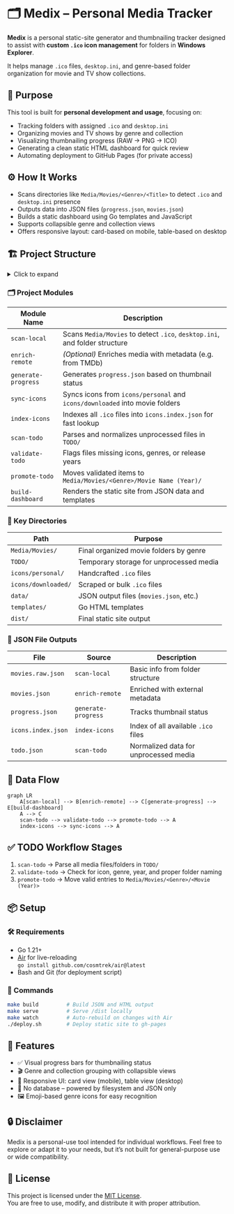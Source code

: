 # 🗂️ Medix – Personal Media Tracker

**Medix** is a personal static-site generator and thumbnailing tracker designed to assist with **custom `.ico` icon management** for folders in **Windows Explorer**.

It helps manage `.ico` files, `desktop.ini`, and genre-based folder organization for movie and TV show collections.

## 🎯 Purpose
This tool is built for **personal development and usage**, focusing on:

- Tracking folders with assigned `.ico` and `desktop.ini`
- Organizing movies and TV shows by genre and collection
- Visualizing thumbnailing progress (RAW → PNG → ICO)
- Generating a clean static HTML dashboard for quick review
- Automating deployment to GitHub Pages (for private access)

## ⚙️ How It Works
- Scans directories like `Media/Movies/<Genre>/<Title>` to detect `.ico` and `desktop.ini` presence
- Outputs data into JSON files (`progress.json`, `movies.json`)
- Builds a static dashboard using Go templates and JavaScript
- Supports collapsible genre and collection views
- Offers responsive layout: card-based on mobile, table-based on desktop

## 🏗️ Project Structure

<details>
<summary>Click to expand</summary>

    medix/
    ├── cmd/             # CLI tools: scanner, builder, watcher, etc.
    ├── data/            # Generated JSON files
    ├── dist/            # Final static site
    ├── public/          # Static assets
    ├── templates/       # Go HTML templates
    ├── scripts/         # Deploy scripts
    ├── Makefile         # Build automation
    ├── .air.toml        # Air config
    └── README.md        # Documentation

</details>

### 🗂️ Project Modules
| Module Name         | Description |
|---------------------|-------------|
| `scan-local`        | Scans `Media/Movies` to detect `.ico`, `desktop.ini`, and folder structure |
| `enrich-remote`     | *(Optional)* Enriches media with metadata (e.g. from TMDb) |
| `generate-progress` | Generates `progress.json` based on thumbnail status |
| `sync-icons`        | Syncs icons from `icons/personal` and `icons/downloaded` into movie folders |
| `index-icons`       | Indexes all `.ico` files into `icons.index.json` for fast lookup |
| `scan-todo`         | Parses and normalizes unprocessed files in `TODO/` |
| `validate-todo`     | Flags files missing icons, genres, or release years |
| `promote-todo`      | Moves validated items to `Media/Movies/<Genre>/Movie Name (Year)/` |
| `build-dashboard`   | Renders the static site from JSON data and templates |

### 📁 Key Directories

| Path                | Purpose |
|---------------------|---------|
| `Media/Movies/`     | Final organized movie folders by genre |
| `TODO/`             | Temporary storage for unprocessed media |
| `icons/personal/`   | Handcrafted `.ico` files |
| `icons/downloaded/` | Scraped or bulk `.ico` files |
| `data/`             | JSON output files (`movies.json`, etc.) |
| `templates/`        | Go HTML templates |
| `dist/`             | Final static site output |

### 🧱 JSON File Outputs

| File               | Source              | Description |
|--------------------|---------------------|-------------|
| `movies.raw.json`  | `scan-local`        | Basic info from folder structure |
| `movies.json`      | `enrich-remote`     | Enriched with external metadata |
| `progress.json`    | `generate-progress` | Tracks thumbnail status |
| `icons.index.json` | `index-icons`       | Index of all available `.ico` files |
| `todo.json`        | `scan-todo`         | Normalized data for unprocessed media |

## 🔄 Data Flow

```mermaid
graph LR
    A[scan-local] --> B[enrich-remote] --> C[generate-progress] --> E[build-dashboard]
    A --> C
    scan-todo --> validate-todo --> promote-todo --> A
    index-icons --> sync-icons --> A
```

## ✅ TODO Workflow Stages

1. `scan-todo` → Parse all media files/folders in `TODO/`
2. `validate-todo` → Check for icon, genre, year, and proper folder naming
3. `promote-todo` → Move valid entries to `Media/Movies/<Genre>/<Movie (Year)>`

## 📦 Setup
### 🛠 Requirements

- Go 1.21+
- [Air](https://github.com/cosmtrek/air) for live-reloading  
  `go install github.com/cosmtrek/air@latest`
- Bash and Git (for deployment script)

### 🚀 Commands
```bash
make build         # Build JSON and HTML output
make serve         # Serve /dist locally
make watch         # Auto-rebuild on changes with Air
./deploy.sh        # Deploy static site to gh-pages
```

## 📸 Features
- ✅ Visual progress bars for thumbnailing status
- 🎬 Genre and collection grouping with collapsible views
- 📱 Responsive UI: card view (mobile), table view (desktop)
- 🧪 No database – powered by filesystem and JSON only
- 🖼️ Emoji-based genre icons for easy recognition

## 🔒 Disclaimer
Medix is a personal-use tool intended for individual workflows.
Feel free to explore or adapt it to your needs, but it’s not built for general-purpose use or wide compatibility.

## 📄 License
This project is licensed under the [MIT License](LICENSE).  
You are free to use, modify, and distribute it with proper attribution.
